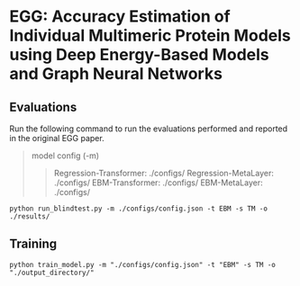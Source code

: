 # EGG: Accuracy Estimation of Individual Multimeric Protein Models using Deep Energy-Based Models and Graph Neural Networks

## Evaluations
Run the following command to run the evaluations performed and reported in the original EGG paper. 

> model config (-m)
>  > Regression-Transformer: ./configs/
>  > Regression-MetaLayer: ./configs/
>  > EBM-Transformer: ./configs/
>  > EBM-MetaLayer: ./configs/
```
python run_blindtest.py -m ./configs/config.json -t EBM -s TM -o ./results/
```

## Training 

```
python train_model.py -m "./configs/config.json" -t "EBM" -s TM -o "./output_directory/"
```
